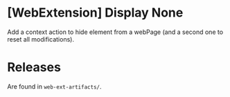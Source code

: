 # [WebExtension] Display None

Add a context action to hide element from a webPage (and a second one to reset all modifications).

# Releases
Are found in `web-ext-artifacts/`.
